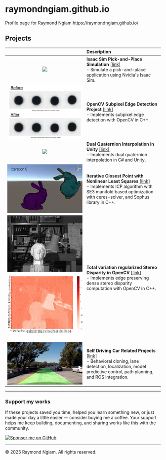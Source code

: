 # raymondngiam.github.io
Profile page for Raymond Ngiam https://raymondngiam.github.io/

## Projects

||Description
|:-:|:-|
![](images/pick-and-place-sim.gif)|**Isaac Sim Pick-and-Place Simulation** [[link]](https://raymondngiam.github.io/isaac-sim-pick-and-place-simulation/)<br>- Simulate a pick-and-place application using Nvidia's Isaac Sim.
![](images/subpixel.png)|**OpenCV Subpixel Edge Detection Project** [[link]](https://raymondngiam.github.io/subpixel-edge-contour-in-opencv/)<br>- Implements subpixel edge detection with OpenCV in C++.
![](images/screw.gif)|**Dual Quaternion Interpolation in Unity** [[link]](https://raymondngiam.github.io/dual-quaternion-interpolation-in-unity)<br>- Implements dual quaternion interpolation in C# and Unity. 
![](images/lbfgs.gif)|**Iterative Closest Point with Nonlinear Least Squares** [[link]](https://raymondngiam.github.io//icp-with-nonlinear-least-squares)<br>- Implements ICP algorithm with SE3 manifold based optimization with ceres-solver, and Sophus library in C++.
![](images/disparity.png)|**Total variation regularized Stereo Disparity in OpenCV** [[link]](https://raymondngiam.github.io/tv-regularized-stereo-disparity-in-opencv)<br>-	Implements edge preserving dense stereo disparity computation with OpenCV in C++.
![](images/AdvancedLaneFinding.jpg)|**Self Driving Car Related Projects** [[link]](https://raymondngiam.github.io/CarND-Projects/)<br>- Behavioral cloning, lane detection, localization, model predictive control, path planning, and ROS integration.

---
### Support my works

If these projects saved you time, helped you learn something new, or just made your day a little easier — consider buying me a coffee. Your support helps me keep building, documenting, and sharing works like this with the community.

<a href="https://github.com/sponsors/raymondngiam?frequency=one-time&sponsor=raymondngiam" target="_blank">
  <img src="https://img.shields.io/badge/Buy%20me%20a%20coffee-%E2%9D%A4-orange?logo=githubsponsors&style=flat-square" alt="Sponsor me on GitHub" />
</a>

---

<footer>
  <p>&copy; 2025 Raymond Ngiam. All rights reserved.</p>
</footer>
